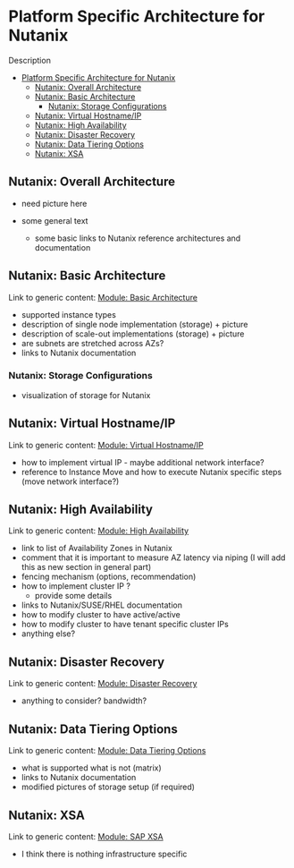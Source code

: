 # Platform Specific Architecture for Nutanix

Description

<!-- TOC -->

- [Platform Specific Architecture for Nutanix](#platform-specific-architecture-for-nutanix)
  - [Nutanix: Overall Architecture](#nutanix-cloud-overall-architecture)
  - [Nutanix: Basic Architecture](#nutanix-cloud-basic-architecture)
    - [Nutanix: Storage Configurations](#nutanix-cloud-storage-configurations)
  - [Nutanix: Virtual Hostname/IP](#nutanix-cloud-virtual-hostnameip)
  - [Nutanix: High Availability](#nutanix-cloud-high-availability)
  - [Nutanix: Disaster Recovery](#nutanix-cloud-disaster-recovery)
  - [Nutanix: Data Tiering Options](#nutanix-cloud-data-tiering-options)
  - [Nutanix: XSA](#nutanix-cloud-xsa)

<!-- /TOC -->

## Nutanix: Overall Architecture

- need picture here

- some general text
  - some basic links to Nutanix reference architectures and documentation

## Nutanix: Basic Architecture

Link to generic content: [Module: Basic Architecture](../generic_architecture/module_basic_architecture.md#module-basic-architecture)

- supported instance types
- description of single node implementation (storage) + picture
- description of scale-out implementations (storage) + picture
- are subnets are stretched across AZs?
- links to Nutanix documentation

### Nutanix: Storage Configurations

- visualization of storage for Nutanix

## Nutanix: Virtual Hostname/IP

Link to generic content: [Module: Virtual Hostname/IP](../generic_architecture/module_virtual_hostname.md#module-virtual-hostnameip)

- how to implement virtual IP - maybe additional network interface?
- reference to Instance Move and how to execute Nutanix specific steps (move network interface?)

## Nutanix: High Availability

Link to generic content: [Module: High Availability](../generic_architecture/module_high_availability.md#module-high-availability)

- link to list of Availability Zones in Nutanix
- comment that it is important to measure AZ latency via niping (I will add this as new section in general part)
- fencing mechanism (options, recommendation)
- how to implement cluster IP ?
  - provide some details
- links to Nutanix/SUSE/RHEL documentation
- how to modify cluster to have active/active
- how to modify cluster to have tenant specific cluster IPs
- anything else?

## Nutanix: Disaster Recovery

Link to generic content: [Module: Disaster Recovery](../generic_architecture/module_disaster_recovery.md#module-disaster-recovery)

- anything to consider? bandwidth?

## Nutanix: Data Tiering Options

Link to generic content: [Module: Data Tiering Options](../generic_architecture/module_data_tiering.md#module-data-tiering-options)

- what is supported what is not (matrix)
- links to Nutanix documentation
- modified pictures of storage setup (if required)

## Nutanix: XSA

Link to generic content: [Module: SAP XSA](../generic_architecture/module_xsa.md#module-sap-xsa)

- I think there is nothing infrastructure specific
